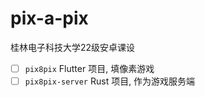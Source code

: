 # pix-a-pix

桂林电子科技大学22级安卓课设

- [ ] `pix8pix` Flutter 项目, 填像素游戏
- [ ] `pix8pix-server` Rust 项目, 作为游戏服务端
